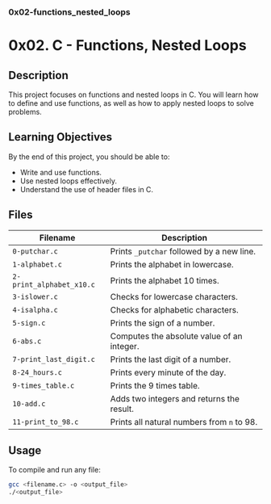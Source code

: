 ### **0x02-functions_nested_loops**


# 0x02. C - Functions, Nested Loops

## Description
This project focuses on functions and nested loops in C. You will learn how to define and use functions, as well as how to apply nested loops to solve problems.

## Learning Objectives
By the end of this project, you should be able to:
- Write and use functions.
- Use nested loops effectively.
- Understand the use of header files in C.

## Files

| Filename                 | Description                                                           |
|--------------------------|-----------------------------------------------------------------------|
| `0-putchar.c`             | Prints `_putchar` followed by a new line.                            |
| `1-alphabet.c`            | Prints the alphabet in lowercase.                                    |
| `2-print_alphabet_x10.c`  | Prints the alphabet 10 times.                                        |
| `3-islower.c`             | Checks for lowercase characters.                                     |
| `4-isalpha.c`             | Checks for alphabetic characters.                                    |
| `5-sign.c`                | Prints the sign of a number.                                         |
| `6-abs.c`                 | Computes the absolute value of an integer.                           |
| `7-print_last_digit.c`     | Prints the last digit of a number.                                  |
| `8-24_hours.c`            | Prints every minute of the day.                                      |
| `9-times_table.c`         | Prints the 9 times table.                                            |
| `10-add.c`                | Adds two integers and returns the result.                           |
| `11-print_to_98.c`        | Prints all natural numbers from `n` to 98.                           |

## Usage
To compile and run any file:
```bash
gcc <filename.c> -o <output_file>
./<output_file>
